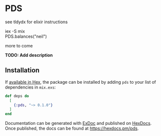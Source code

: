 # PDS

see tldydx for elixir instructions  

iex -S mix  
PDS.balances("neil")  

more to come

**TODO: Add description**

## Installation

If [available in Hex](https://hex.pm/docs/publish), the package can be installed
by adding `pds` to your list of dependencies in `mix.exs`:

```elixir
def deps do
  [
    {:pds, "~> 0.1.0"}
  ]
end
```

Documentation can be generated with [ExDoc](https://github.com/elixir-lang/ex_doc)
and published on [HexDocs](https://hexdocs.pm). Once published, the docs can
be found at <https://hexdocs.pm/pds>.


